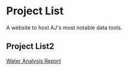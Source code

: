 # Project List
A website to host AJ's most notable data tools.

## Project List2
[Water Analysis Report](https://ansleybrown1337.github.io/V6_Water_Analysis.html
)
